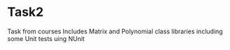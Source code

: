# Task2
Task from courses
Includes Matrix and Polynomial class libraries including some Unit tests uing NUnit
